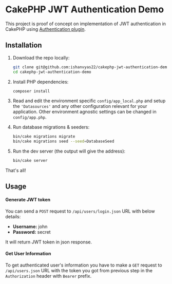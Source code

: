 # CakePHP JWT Authentication Demo

This project is proof of concept on implementation of JWT authentication in CakePHP using [Authentication plugin](https://book.cakephp.org/authentication/2/en/index.html).

## Installation

1. Download the repo locally:
    ```sh
    git clone git@github.com:ishanvyas22/cakephp-jwt-authentication-demo.git
    cd cakephp-jwt-authentication-demo
    ```

2. Install PHP dependencies:
    ```sh
    composer install
    ```

3. Read and edit the environment specific `config/app_local.php` and setup the `'Datasources'` and any other configuration relevant for your application. Other environment agnostic settings can be changed in `config/app.php`.

4. Run database migrations & seeders:
    ```sh
    bin/cake migrations migrate
    bin/cake migrations seed --seed=DatabaseSeed
    ```

5. Run the dev server (the output will give the address):
    ```sh
    bin/cake server
    ```

That's all!

## Usage

#### Generate JWT token

You can send a `POST` request to `/api/users/login.json` URL with below details:

- **Username:** john
- **Password:** secret

It will return JWT token in json response.

#### Get User Information

To get authenticated user's information you have to make a `GET` request to `/api/users.json` URL with the token you got from previous step in the `Authorization` header with `Bearer` prefix.
